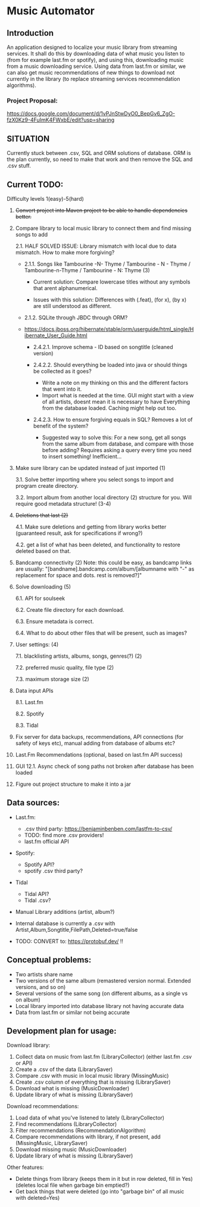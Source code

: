 # Music Automator
## Introduction
An application designed to localize your music library from streaming services. 
It shall do this by downloading data of what music you listen to (from for example last.fm or spotify),
and using this, downloading music from a music downloading service. Using data from last.fm or similar, 
we can also get music recommendations of new things to download not currently in the library (to replace
streaming services recommendation algorithms). 

### Project Proposal:
https://docs.google.com/document/d/1vPJnStwDyO0_BepGv6_ZgO-fzX0Kz9-4FuImK4FWxbE/edit?usp=sharing


## SITUATION
Currently stuck between .csv, SQL and ORM solutions of database. ORM is the plan currently, so need to make that work and then remove the SQL and .csv stuff.

## Current TODO:
Difficulty levels 1(easy)-5(hard)
1. ~~Convert project into Maven project to be able to handle dependencies better.~~
2. Compare library to local music library to connect them and find missing songs to add
    
    2.1. HALF SOLVED ISSUE: Library mismatch with local due to data mismatch. How to make more forgiving?
        
    - 2.1.1. Songs like Tambourine -N- Thyme / Tambourine - N - Thyme / Tambourine-n-Thyme / Tambourine - N: Thyme (3)
    
        - Current solution: Compare lowercase titles without any symbols that arent alphanumerical.
            
        - Issues with this solution: Differences with (.feat), (for x), (by x) are still understood as different.
                
    - 2.1.2. SQLite through JBDC through ORM?  
    - https://docs.jboss.org/hibernate/stable/orm/userguide/html_single/Hibernate_User_Guide.html
            
        - 2.4.2.1. Improve schema - ID based on songtitle (cleaned version)
            
        - 2.4.2.2. Should everything be loaded into java or should things be collected as it goes? 
            - Write a note on my thinking on this and the different factors that went into it.
            - Import what is needed at the time. GUI might start with a view of all artists, doesnt mean it is necessary to have Everything from the database loaded. Caching might help out too.
            
        - 2.4.2.3. How to ensure forgiving equals in SQL? Removes a lot of benefit of the system?
                
            -  Suggested way to solve this: For a new song, get all songs from the same album from database, and compare with those
                before adding? Requires asking a query every time you need to insert something! Inefficient...

3. Make sure library can be updated instead of just imported (1) 
    
    3.1. Solve better importing where you select songs to import and program create directory. 
    
    3.2. Import album from another local directory (2)
     structure for you. Will require good metadata structure! (3-4)

4. ~~Deletions that last (2)~~
    
    4.1. Make sure deletions and getting from library works better (guaranteed result, ask for specifications if wrong?)
    
    4.2. get a list of what has been deleted, and functionality to restore deleted based on that.

5. Bandcamp connectivity (2) 
    Note: this could be easy, as bandcamp links are usually:
        "[bandname].bandcamp.com/album/[albumname with "-" as replacement for space and dots. rest is removed?]"
6. Solve downloading (5)
    
    6.1. API for soulseek

    6.2. Create file directory for each download. 

    6.3. Ensure metadata is correct.

    6.4. What to do about other files that will be present, such as images?

7. User settings: (4)
    
    7.1. blacklisting artists, albums, songs, genres(?) (2)
    
    7.2. preferred music quality, file type (2)
    
    7.3. maximum storage size (2)

8. Data input APIs 
    
    8.1. Last.fm
    
    8.2. Spotify
    
    8.3. Tidal

10. Fix server for data backups, recommendations, API connections (for safety of keys etc), manual adding from database of albums etc?
11. Last.Fm Recommendations (optional, based on last.fm API success)
12. GUI
    12.1. Async check of song paths not broken after database has been loaded
13. Figure out project structure to make it into a jar

## Data sources:
- Last.fm:
    - .csv third party: https://benjaminbenben.com/lastfm-to-csv/
    - TODO: find more .csv providers!
    - last.fm official API
- Spotify:
    - Spotify API?
    - spotify .csv third party?
- Tidal 
    - Tidal API?
    - Tidal .csv?
- Manual Library additions (artist, album?)

- Internal database is currently a .csv with Artist,Album,Songtitle,FilePath,Deleted=true/false
- TODO: CONVERT to: https://protobuf.dev/ !!

## Conceptual problems: 
- Two artists share name
- Two versions of the same album (remastered version normal. Extended versions, and so on)
- Several versions of the same song (on different albums, as a single vs on album)
- Local library imported into database library not having accurate data 
- Data from last.fm or similar not being accurate

## Development plan for usage:

Download library:
1. Collect data on music from last.fm (LibraryCollector) (either last.fm .csv or API)
2. Create a .csv of the data (LibrarySaver)
3. Compare .csv with music in local music library (MissingMusic)
4. Create .csv column of everything that is missing (LibrarySaver)
7. Download what is missing (MusicDownloader)
8. Update library of what is missing (LibrarySaver)

Download recommendations:
1. Load data of what you've listened to lately (LibraryCollector)
2. Find recommendations (LibraryCollector)
3. Filter recommendations (RecommendationAlgorithm)
3. Compare recommendations with library, if not present, add (MissingMusic, LibrarySaver)
4. Download missing music (MusicDownloader)
5. Update library of what is missing (LibrarySaver)

Other features:
- Delete things from library (keeps them in it but in row deleted, fill in Yes) (deletes local file when garbage bin emptied?)
- Get back things that were deleted (go into "garbage bin" of all music with deleted=Yes)